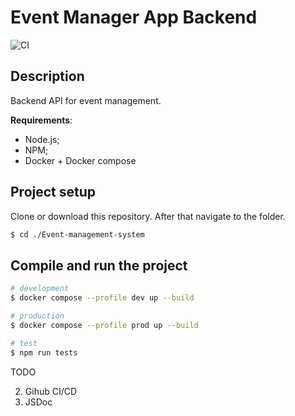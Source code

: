 # Event Manager App Backend

![CI](https://github.com/0789oleh/event-management-system/actions/workflows/ci.yml/badge.svg)

## Description

Backend API for event management. 

**Requirements**:

* Node.js;
* NPM;
* Docker + Docker compose


## Project setup

Clone or download this repository. After that navigate to the folder.

```bash
$ cd ./Event-management-system
```

## Compile and run the project

```bash
# development
$ docker compose --profile dev up --build
```


```bash
# production 
$ docker compose --profile prod up --build
```

```bash
# test
$ npm run tests
```


TODO

2. Gihub СI/CD
3. JSDoc